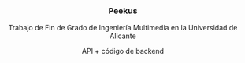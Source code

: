 <div align="center">
<h3 align="center">Peekus</h3>

  <p align="center">
    Trabajo de Fin de Grado de Ingeniería Multimedia en la Universidad de Alicante
  </p>
  <p align="center">
    API + código de backend
  </p>
</div>

